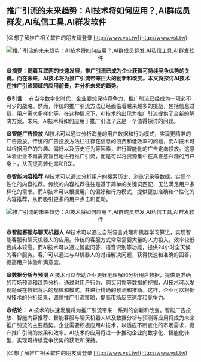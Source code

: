 ## **推广引流的未来趋势：AI技术将如何应用？,AI群成员群发,AI私信工具,AI群发软件**

[😍想了解推广相关软件的朋友请登录 http://www.vst.tw](http://www.vst.tw)

 <center><img src="https://vst.tw/MP4/tuiguang/png/1.png" alt="推广引流的未来趋势：AI技术将如何应用？,AI群成员群发,AI私信工具,AI群发软件"></center>

**😄摘要：随着互联网的快速发展，推广引流已成为企业获得可持续竞争优势的关键。而在未来，AI技术将为推广引流带来巨大的创新和改变。本文将探讨AI技术在推广引流领域的应用前景，并分析未来的趋势。**

**😄引言：**
在当今数字化时代，企业要想保持竞争力，推广引流已经成为一项必不可少的战略。然而，传统的推广引流方法已经面临着越来越多的挑战，包括信息过载、用户需求多样化等。在这种情况下，AI技术的出现为推广引流提供了全新的解决方案。未来，AI技术将如何应用于推广引流？这是一个值得探讨的问题。

**😄智能广告投放**
AI技术可以通过分析海量的用户数据和行为模式，实现更精准的广告投放。传统的广告投放方法往往存在信息的浪费和低效率的问题，而AI技术可以根据用户的兴趣、偏好以及历史行为等因素，进行智能化的广告定向投放。这意味着企业不再需要盲目地进行推广引流，而是可以将资源集中在真正感兴趣的用户身上，从而提高转化率和ROI。

**😄智能内容推荐**
AI技术可以通过分析用户的搜索历史、浏览记录等数据，实现个性化的内容推荐。传统的内容推荐往往是基于简单的关键词匹配，无法满足用户多样化的需求。而AI技术可以根据用户的偏好和行为模式，提供更加准确和个性化的内容推荐，从而吸引更多的用户点击和互动。

 <center><img src="https://vst.tw/MP4/tuiguang/png/2.png" alt="推广引流的未来趋势：AI技术将如何应用？,AI群成员群发,AI私信工具,AI群发软件"></center>

**😄智能客服与聊天机器人**
AI技术可以通过自然语言处理和机器学习算法，实现智能客服和聊天机器人的应用。传统的客服方式常常需要大量的人力投入，效率较低且成本较高。而AI技术可以通过智能问答、语音识别等功能，提供24小时全天候的客户服务。客户可以通过与AI机器人的对话解决问题，获得快速和准确的回答，提高用户体验和满意度。

**😄数据分析与预测**
AI技术可以帮助企业更好地理解和分析用户数据，提供更准确的市场预测和趋势分析。通过对用户行为、购买习惯等数据的挖掘，AI技术可以发现隐藏在数据背后的规律和模式，并进行精确的预测和推断。这样，企业可以根据AI技术的分析结果，调整推广引流策略，提高市场反应速度和竞争力。

**😄结论：**
AI技术的快速发展将为推广引流带来一系列的创新和改变。智能广告投放、智能内容推荐、智能客服与聊天机器人以及数据分析与预测等应用将成为未来推广引流的主要趋势。企业需要积极应用AI技术，以适应不断变化的市场需求，提升推广引流的效果和效率。AI技术的应用将进一步推动企业向数字化、智能化转型，实现可持续竞争优势的获取和保持。

[😍想了解推广相关软件的朋友请登录 http://www.vst.tw](http://www.vst.tw)



